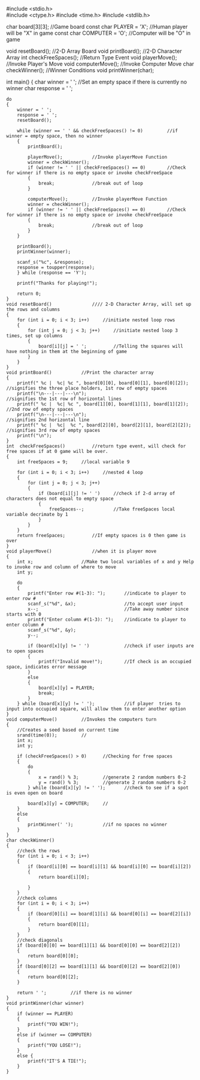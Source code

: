 #include <stdio.h>  
#include <ctype.h>
#include <time.h>
#include <stdlib.h>

char board[3][3];				//Game board
const char PLAYER = 'X';		//Human player will be "X" in game
const char COMPUTER = 'O';		//Computer will be "O" in game

void resetBoard();		//2-D Array Board
void printBoard();		//2-D Character Array
int checkFreeSpaces();	//Return Type Event
void playerMove();		//Invoke Player's Move
void computerMove();	//Invoke Computer Move
char checkWinner();		//Winner Conditions
void printWinner(char);


int main()
{
	char winner = ' ';			//Set an empty space if there is currently no winner
	char response = ' ';

	do
	{
		winner = ' ';
		response = ' ';
		resetBoard();

		while (winner == ' ' && checkFreeSpaces() != 0)			//if winner = empty space, then no winner
		{
			printBoard();

			playerMove();			//Invoke playerMove Function
			winner = checkWinner();
			if (winner != ' ' || checkFreeSpaces() == 0)		//Check for winner if there is no empty space or invoke checkFreeSpace
			{
				break;				//break out of loop
			}

			computerMove();			//Invoke playerMove Function
			winner = checkWinner();
			if (winner != ' ' || checkFreeSpaces() == 0)		//Check for winner if there is no empty space or invoke checkFreeSpace
			{
				break;				//break out of loop
			}
		}

		printBoard();
		printWinner(winner);

		scanf_s("%c", &response);
		response = toupper(response);
		} while (response == 'Y');

		printf("Thanks for playing!");

		return 0;
	}
	void resetBoard()				//// 2-D Character Array, will set up the rows and columns
	{
		for (int i = 0; i < 3; i++)		//initiate nested loop rows
		{
			for (int j = 0; j < 3; j++)		//initiate nested loop 3 times, set up columns
			{
				board[i][j] = ' ';			//Telling the squares will have nothing in them at the beginning of game
			}
		}
	}
	void printBoard()			//Print the character array
	{
		printf(" %c |  %c| %c ", board[0][0], board[0][1], board[0][2]);		//signifies the three place holders, 1st row of empty spaces
		printf("\n---|---|---\n");												//signifies the 1st row of horizontal lines
		printf(" %c |  %c| %c ", board[1][0], board[1][1], board[1][2]);		//2nd row of empty spaces
		printf("\n---|---|---\n");												//signifies 2nd horizontal line
		printf(" %c |  %c|  %c ", board[2][0], board[2][1], board[2][2]);		//signifies 3rd row of empty spaces
		printf("\n");
	}
	int  checkFreeSpaces()			//return type event, will check for free spaces if at 0 game will be over.
	{
		int freeSpaces = 9;		//local variable 9

		for (int i = 0; i < 3; i++)		//nested 4 loop
		{
			for (int j = 0; j < 3; j++)
			{
				if (board[i][j] != ' ')		//check if 2-d array of characters does not equal to empty space
				{
					freeSpaces--;			//Take freeSpaces local variable decrimate by 1
				}
			}
		}
		return freeSpaces;			//If empty spaces is 0 then game is over
	}
	void playerMove()				//when it is player move
	{
		int x;					//Make two local variables of x and y Help to invoke row and column of where to move
		int y;

		do
		{
			printf("Enter row #(1-3): ");		//indicate to player to enter row # 
			scanf_s("%d", &x);					//to accept user input
			x--;								//Take away number since starts with 0
			printf("Enter column #(1-3): ");	//indicate to player to enter column #
			scanf_s("%d", &y);
			y--;

			if (board[x][y] != ' ')				//check if user inputs are to open spaces
			{
				printf("Invalid move!");		//If check is an occupied space, indicates error message
			}
			else
			{
				board[x][y] = PLAYER;
				break;
			}
		} while (board[x][y] != ' ');			//if player  tries to input into occupied square, will allow them to enter another option
	}
	void computerMove()			//Invokes the computers turn
	{
		//Creates a seed based on current time
		srand(time(0));			//
		int x;
		int y;

		if (checkFreeSpaces() > 0)		//Checking for free spaces
		{
			do
			{
				x = rand() % 3;			//generate 2 random numbers 0-2
				y = rand() % 3;			//generate 2 random numbers 0-2
			} while (board[x][y] != ' ');		//check to see if a spot is even open on board

			board[x][y] = COMPUTER;		//
		}
		else
		{
			printWinner(' ');			//if no spaces no winner
		}
	}
	char checkWinner()
	{
		//check the rows
		for (int i = 0; i < 3; i++)
		{
			if (board[i][0] == board[i][1] && board[i][0] == board[i][2])
			{
				return board[i][0];

			}
		}
		//check columns
		for (int i = 0; i < 3; i++)
		{
			if (board[0][i] == board[1][i] && board[0][i] == board[2][i])
			{
				return board[0][1];
			}
		}
		//check diagonals
		if (board[0][0] == board[1][1] && board[0][0] == board[2][2])
		{
			return board[0][0];
		}
		if (board[0][2] == board[1][1] && board[0][2] == board[2][0])
		{
			return board[0][2];
		}

		return ' ';			//if there is no winner
	}
	void printWinner(char winner)
	{
		if (winner == PLAYER)
		{
			printf("YOU WIN!");
		}
		else if (winner == COMPUTER)
		{
			printf("YOU LOSE!");
		}
		else {
			printf("IT'S A TIE!");
		}
	}
